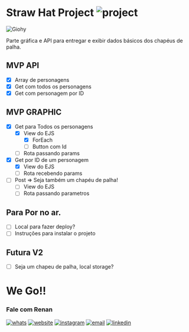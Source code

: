 # Straw Hat Project ![project](https://img.shields.io/badge/andamento%20do%20projeto-1/10-red)


![Giohy](https://i.giphy.com/media/v1.Y2lkPTc5MGI3NjExY2dmeTZlaWxqM3VuOWE3M3V6cDAwbWw2bWo3OXRhd2p5Z2QxbDFwYiZlcD12MV9pbnRlcm5hbF9naWZfYnlfaWQmY3Q9Zw/nQDKSeRlIyfmw/giphy.gif)

Parte gráfica e API para entregar e exibir dados básicos dos chapéus de palha.

## MVP API
- [X] Array de personagens
- [X] Get com todos os personagens
- [X] Get com personagem por ID

## MVP GRAPHIC  
- [X] Get para Todos os personagens
    - [X] View do EJS
        - [X] ForEach
        - [ ] Button com Id
    - [ ] Rota passando params
- [X] Get por ID de um personagem
    - [X] View do EJS
    - [ ] Rota recebendo params
- [ ] Post => Seja também um chapéu de palha!
    - [ ] View do EJS
    - [ ] Rota passando parametros

## Para Por no ar.
- [ ] Local para fazer deploy?
- [ ] Instruções para instalar o projeto

## Futura V2
- [ ] Seja um chapeu de palha, local storage?

# We Go!!

### Fale com Renan
[![whats](https://img.shields.io/badge/WhatsApp-5511957916485?style=for-the-badge&logo=whatsapp&logoColor=white)](https://api.whatsapp.com/send?phone=5511957916485&text=%20Ol%C3%A1%20Renan.%20Gostaria%20de%20falar%20com%20você.%20Contactando%20pelo%20GitHub!)
[![website](https://img.shields.io/badge/website-000000?style=for-the-badge&logo=About.me&logoColor=white)](https://www.renandevramos.com.br)
[![instagram](https://img.shields.io/badge/Instagram-E4405F?style=for-the-badge&logo=instagram&logoColor=white)](https://www.instagram.com/renan_r.dev.r)
[![email](https://img.shields.io/badge/Gmail-D14836?style=for-the-badge&logo=gmail&logoColor=white)](mailto:dev@renandevramos.com?Subject=Contato_RdevR)
[![linkedin](https://img.shields.io/badge/LinkedIn-0077B5?style=for-the-badge&logo=linkedin&logoColor=white)](https://www.linkedin.com/in/renan-ramos-da-silva-05637118b/)